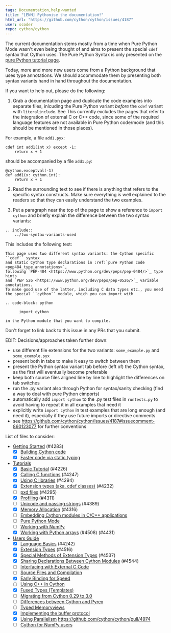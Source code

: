 ```yaml
---
tags: Documentation,help-wanted
title: "[ENH] Pythonise the documentation!"
html_url: "https://github.com/cython/cython/issues/4187"
user: scoder
repo: cython/cython
---
```


The current documentation stems mostly from a time when Pure Python Mode wasn't even being thought of and aims to present the special `cdef` syntax that Cython uses. The Pure Python Syntax is only presented on the [pure Python tutorial page](http://docs.cython.org/en/latest/src/tutorial/pure.html).

Today, more and more new users come from a Python background that uses type annotations. We should accommodate them by presenting both syntax variants hand in hand throughout the documentation.

If you want to help out, please do the following:

1) Grab a documentation page and duplicate the code examples into separate files, inlcuding the Pure Python variant *before* the `cdef` variant with `literalinclude`. See 
This currently excludes the pages that refer to the integration of external C or C++ code, since some of the required language features are not available in Pure Python code/mode (and this should be mentioned in those places).

For example, a file `add1.pyx`:
```cython
cdef int add1(int x) except -1:
    return x + 1
```
should be accompanied by a file `add1.py`:
```cython
@cython.exceptval(-1)
def add1(x: cython.int):
    return x + 1
```

2) Read the surrounding text to see if there is anything that refers to the specific syntax constructs. Make sure everything is well explained to the readers so that they can easily understand the two examples.

3) Put a paragraph near the top of the page to show a reference to `import cython` and briefly explain the difference between the two syntax variants:
```
.. include::
    ../two-syntax-variants-used
```
This includes the following text:
```
This page uses two different syntax variants: the Cython specific ``cdef`` syntax
and static Cython type declarations in :ref:`pure Python code <pep484_type_annotations>`,
following `PEP-484 <https://www.python.org/dev/peps/pep-0484/>`_ type hints
and `PEP 526 <https://www.python.org/dev/peps/pep-0526/>`_ variable annotations.
To make good use of the latter, including C data types etc., you need
the special ``cython`` module, which you can import with

.. code-block: python

      import cython

in the Python module that you want to compile.
```

Don't forget to link back to this issue in any PRs that you submit.

EDIT: Decisions/approaches taken further down:

- use different file extensions for the two variants: `some_example.py` and `some_example.pyx`
- present both in tabs to make it easy to switch between them
- present the Python syntax variant tab before (left of) the Cython syntax, as the first will eventually become preferable
- keep both source files aligned line by line to highlight the differences on tab switches
- run the .py variant also through Python for syntax/sanity checking (find a way to deal with pure Python cimports)
- automatically add `import cython` to the .py test files in `runtests.py` to avoid having to repeat it in all examples that need it
- explicitly write `import cython` in test examples that are long enough (and need it), especially if they use future imports or directive comments
- see https://github.com/cython/cython/issues/4187#issuecomment-860123077 for further conventions

List of files to consider:


- [Getting Started](https://cython.readthedocs.io/en/latest/src/quickstart/index.html) (#4283)
    - [x] [Building Cython code](https://cython.readthedocs.io/en/latest/src/quickstart/build.html)
    - [x] [Faster code via static typing](https://cython.readthedocs.io/en/latest/src/quickstart/cythonize.html)
- [Tutorials](https://cython.readthedocs.io/en/latest/src/tutorial/index.html)
    - [x] [Basic Tutorial](https://cython.readthedocs.io/en/latest/src/tutorial/cython_tutorial.html) (#4226)
    - [x] [Calling C functions](https://cython.readthedocs.io/en/latest/src/tutorial/external.html) (#4247)
    - [x] [Using C libraries](https://cython.readthedocs.io/en/latest/src/tutorial/clibraries.html) (#4294)
    - [x] [Extension types (aka. cdef classes)](https://cython.readthedocs.io/en/latest/src/tutorial/cdef_classes.html) (#4232)
    - [ ] [pxd files](https://cython.readthedocs.io/en/latest/src/tutorial/pxd_files.html) (#4295)
    - [x] [Profiling](https://cython.readthedocs.io/en/latest/src/tutorial/profiling_tutorial.html) (#4311)
    - [ ] [Unicode and passing strings](https://cython.readthedocs.io/en/latest/src/tutorial/strings.html) (#4389)
    - [x] [Memory Allocation](https://cython.readthedocs.io/en/latest/src/tutorial/memory_allocation.html) (#4316)
    - [ ] [Embedding Cython modules in C/C++ applications](https://cython.readthedocs.io/en/latest/src/tutorial/embedding.html)
    - [ ] [Pure Python Mode](https://cython.readthedocs.io/en/latest/src/tutorial/pure.html)
    - [ ] [Working with NumPy](https://cython.readthedocs.io/en/latest/src/tutorial/numpy.html)
    - [x] [Working with Python arrays](https://cython.readthedocs.io/en/latest/src/tutorial/array.html) (#4508) (#4431)
- [Users Guide](https://cython.readthedocs.io/en/latest/src/userguide/index.html)
    - [x] [Language Basics](https://cython.readthedocs.io/en/latest/src/userguide/language_basics.html) (#4242)
    - [x] [Extension Types](https://cython.readthedocs.io/en/latest/src/userguide/extension_types.html) (#4516)
    - [x] [Special Methods of Extension Types](https://cython.readthedocs.io/en/latest/src/userguide/special_methods.html) (#4537)
    - [x] [Sharing Declarations Between Cython Modules](https://cython.readthedocs.io/en/latest/src/userguide/sharing_declarations.html) (#4544)
    - [ ] [Interfacing with External C Code](https://cython.readthedocs.io/en/latest/src/userguide/external_C_code.html)
    - [ ] [Source Files and Compilation](https://cython.readthedocs.io/en/latest/src/userguide/source_files_and_compilation.html)
    - [x] [Early Binding for Speed](https://cython.readthedocs.io/en/latest/src/userguide/early_binding_for_speed.html)
    - [ ] [Using C++ in Cython](https://cython.readthedocs.io/en/latest/src/userguide/wrapping_CPlusPlus.html)
    - [x] [Fused Types (Templates)](https://cython.readthedocs.io/en/latest/src/userguide/fusedtypes.html)
    - [ ] [Migrating from Cython 0.29 to 3.0](https://cython.readthedocs.io/en/latest/src/userguide/migrating_to_cy30.html)
    - [ ] [Differences between Cython and Pyrex](https://cython.readthedocs.io/en/latest/src/userguide/pyrex_differences.html)
    - [ ] [Typed Memoryviews](https://cython.readthedocs.io/en/latest/src/userguide/memoryviews.html)
    - [x] [Implementing the buffer protocol](https://cython.readthedocs.io/en/latest/src/userguide/buffer.html)
    - [x] [Using Parallelism](https://cython.readthedocs.io/en/latest/src/userguide/parallelism.html) https://github.com/cython/cython/pull/4974
    - [ ] [Cython for NumPy users](https://cython.readthedocs.io/en/latest/src/userguide/numpy_tutorial.html)
